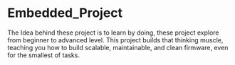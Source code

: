 # Embedded_Project
The Idea behind these project is to learn by doing, these project explore from beginner to advanced level. This project builds that thinking muscle, teaching you how to build scalable, maintainable, and clean firmware, even for the smallest of tasks.
